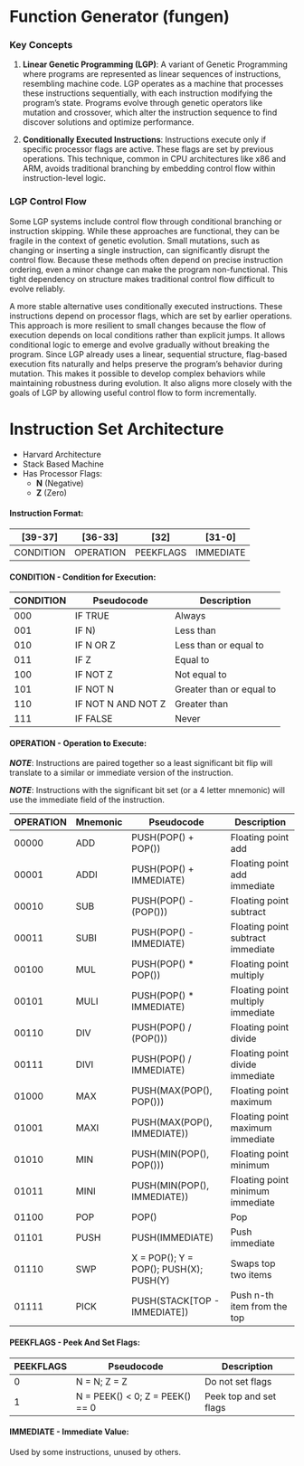 # Function Generator (fungen)

### Key Concepts

1) **Linear Genetic Programming (LGP)**:  A variant of Genetic Programming where programs are represented as linear sequences of instructions, resembling machine code. LGP operates as a machine that processes these instructions sequentially, with each instruction modifying the program’s state. Programs evolve through genetic operators like mutation and crossover, which alter the instruction sequence to find discover solutions and optimize performance.

2) **Conditionally Executed Instructions**: Instructions execute only if specific processor flags are active. These flags are set by previous operations. This technique, common in CPU architectures like x86 and ARM, avoids traditional branching by embedding control flow within instruction-level logic.

### LGP Control Flow

Some LGP systems include control flow through conditional branching or instruction skipping. While these approaches are functional, they can be fragile in the context of genetic evolution. Small mutations, such as changing or inserting a single instruction, can significantly disrupt the control flow. Because these methods often depend on precise instruction ordering, even a minor change can make the program non-functional. This tight dependency on structure makes traditional control flow difficult to evolve reliably.

A more stable alternative uses conditionally executed instructions. These instructions depend on processor flags, which are set by earlier operations. This approach is more resilient to small changes because the flow of execution depends on local conditions rather than explicit jumps. It allows conditional logic to emerge and evolve gradually without breaking the program. Since LGP already uses a linear, sequential structure, flag-based execution fits naturally and helps preserve the program’s behavior during mutation. This makes it possible to develop complex behaviors while maintaining robustness during evolution. It also aligns more closely with the goals of LGP by allowing useful control flow to form incrementally.

# Instruction Set Architecture

- Harvard Architecture
- Stack Based Machine
- Has Processor Flags:
  + **N** (Negative)
  + **Z** (Zero)

#### Instruction Format:

|[39-37]  |[36-33]  |[32]     |[31-0]   |
|---------|---------|---------|---------|
|CONDITION|OPERATION|PEEKFLAGS|IMMEDIATE|

#### CONDITION - Condition for Execution:

|CONDITION|Pseudocode        |Description             |
|---------|------------------|------------------------|
|000      |IF TRUE           |Always                  |
|001      |IF N)             |Less than               |
|010      |IF N OR Z         |Less than or equal to   |
|011      |IF Z              |Equal to                |
|100      |IF NOT Z          |Not equal to            |
|101      |IF NOT N          |Greater than or equal to|
|110      |IF NOT N AND NOT Z|Greater than            |
|111      |IF FALSE          |Never                   |

#### OPERATION - Operation to Execute:

***NOTE***: Instructions are paired together so a least significant bit flip will translate to a similar or immediate version of the instruction.

***NOTE***: Instructions with the significant bit set (or a 4 letter mnemonic) will use the immediate field of the instruction.

|OPERATION|Mnemonic|Pseudocode                            |Description                      |
|---------|--------|--------------------------------------|---------------------------------|
|00000    |ADD     |PUSH(POP() + POP())                   |Floating point add               |
|00001    |ADDI    |PUSH(POP() + IMMEDIATE)               |Floating point add immediate     |
|00010    |SUB     |PUSH(POP() - (POP()))                 |Floating point subtract          |
|00011    |SUBI    |PUSH(POP() - IMMEDIATE)               |Floating point subtract immediate|
|00100    |MUL     |PUSH(POP() * POP())                   |Floating point multiply          |
|00101    |MULI    |PUSH(POP() * IMMEDIATE)               |Floating point multiply immediate|
|00110    |DIV     |PUSH(POP() / (POP()))                 |Floating point divide            |
|00111    |DIVI    |PUSH(POP() / IMMEDIATE)               |Floating point divide immediate  |
|01000    |MAX     |PUSH(MAX(POP(), POP()))               |Floating point maximum           | 
|01001    |MAXI    |PUSH(MAX(POP(), IMMEDIATE))           |Floating point maximum immediate |
|01010    |MIN     |PUSH(MIN(POP(), POP()))               |Floating point minimum           |
|01011    |MINI    |PUSH(MIN(POP(), IMMEDIATE))           |Floating point minimum immediate |
|01100    |POP     |POP()                                 |Pop                              |
|01101    |PUSH    |PUSH(IMMEDIATE)                       |Push immediate                   |
|01110    |SWP     |X = POP(); Y = POP(); PUSH(X); PUSH(Y)|Swaps top two items              |
|01111    |PICK    |PUSH(STACK[TOP - IMMEDIATE])          |Push n-th item from the top      |

#### PEEKFLAGS - Peek And Set Flags:

|PEEKFLAGS|Pseudocode                     |Description           |
|---------|-------------------------------|----------------------|
|0        |N = N; Z = Z                   |Do not set flags      |
|1        |N = PEEK() < 0; Z = PEEK() == 0|Peek top and set flags|

#### IMMEDIATE -  Immediate Value:

Used by some instructions, unused by others.
